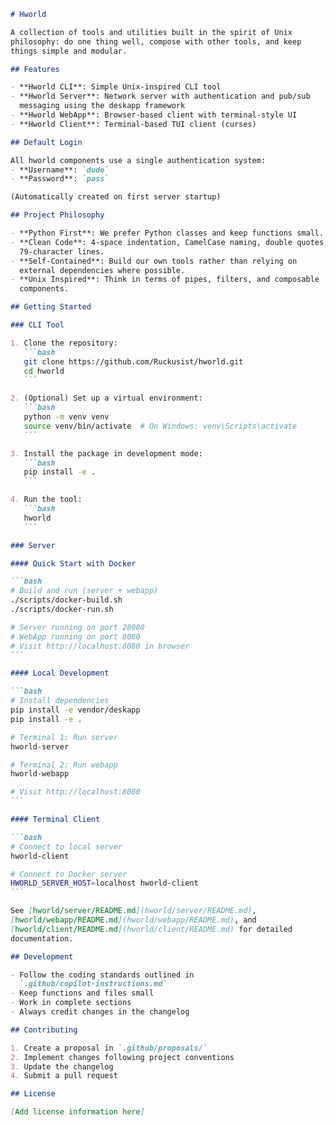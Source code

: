 ````markdown
# Hworld

A collection of tools and utilities built in the spirit of Unix
philosophy: do one thing well, compose with other tools, and keep
things simple and modular.

## Features

- **Hworld CLI**: Simple Unix-inspired CLI tool
- **Hworld Server**: Network server with authentication and pub/sub
  messaging using the deskapp framework
- **Hworld WebApp**: Browser-based client with terminal-style UI
- **Hworld Client**: Terminal-based TUI client (curses)

## Default Login

All hworld components use a single authentication system:
- **Username**: `dude`
- **Password**: `pass`

(Automatically created on first server startup)

## Project Philosophy

- **Python First**: We prefer Python classes and keep functions small.
- **Clean Code**: 4-space indentation, CamelCase naming, double quotes,
  79-character lines.
- **Self-Contained**: Build our own tools rather than relying on
  external dependencies where possible.
- **Unix Inspired**: Think in terms of pipes, filters, and composable
  components.

## Getting Started

### CLI Tool

1. Clone the repository:
   ```bash
   git clone https://github.com/Ruckusist/hworld.git
   cd hworld
   ```

2. (Optional) Set up a virtual environment:
   ```bash
   python -m venv venv
   source venv/bin/activate  # On Windows: venv\Scripts\activate
   ```

3. Install the package in development mode:
   ```bash
   pip install -e .
   ```

4. Run the tool:
   ```bash
   hworld
   ```

### Server

#### Quick Start with Docker

```bash
# Build and run (server + webapp)
./scripts/docker-build.sh
./scripts/docker-run.sh

# Server running on port 28080
# WebApp running on port 8080
# Visit http://localhost:8080 in browser
```

#### Local Development

```bash
# Install dependencies
pip install -e vendor/deskapp
pip install -e .

# Terminal 1: Run server
hworld-server

# Terminal 2: Run webapp
hworld-webapp

# Visit http://localhost:8080
```

#### Terminal Client

```bash
# Connect to local server
hworld-client

# Connect to Docker server
HWORLD_SERVER_HOST=localhost hworld-client
```

See [hworld/server/README.md](hworld/server/README.md),
[hworld/webapp/README.md](hworld/webapp/README.md), and
[hworld/client/README.md](hworld/client/README.md) for detailed
documentation.

## Development

- Follow the coding standards outlined in
  `.github/copilot-instructions.md`
- Keep functions and files small
- Work in complete sections
- Always credit changes in the changelog

## Contributing

1. Create a proposal in `.github/proposals/`
2. Implement changes following project conventions
3. Update the changelog
4. Submit a pull request

## License

[Add license information here]

````
